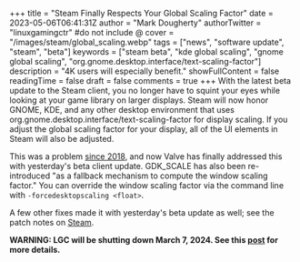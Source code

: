 +++
title = "Steam Finally Respects Your Global Scaling Factor"
date = 2023-05-06T06:41:31Z
author = "Mark Dougherty"
authorTwitter = "linuxgamingctr" #do not include @
cover = "/images/steam/global_scaling.webp"
tags = ["news", "software update", "steam", "beta"]
keywords = ["steam beta", "kde global scaling", "gnome global scaling", "org.gnome.desktop.interface/text-scaling-factor"]
description = "4K users will especially benefit."
showFullContent = false
readingTime = false
draft = false
comments = true
+++
With the latest beta update to the Steam client, you no longer have to squint your eyes while looking at your game library on larger displays. Steam will now honor GNOME, KDE, and any other desktop environment that uses org.gnome.desktop.interface/text-scaling-factor for display scaling. If you adjust the global scaling factor for your display, all of the UI elements in Steam will also be adjusted.

This was a problem [since 2018](https://github.com/ValveSoftware/steam-for-linux/issues/5460), and now Valve has finally addressed this with yesterday's beta client update. GDK_SCALE has also been re-introduced "as a fallback mechanism to compute the window scaling factor." You can override the window scaling factor via the command line with `-forcedesktopscaling <float>`.

A few other fixes made it with yesterday's beta update as well; see the patch notes on [Steam](https://steamcommunity.com/groups/SteamClientBeta/announcements/detail/3705943193607193986).

**WARNING: LGC will be shutting down March 7, 2024. See this [post](https://linuxgamingcentral.com/posts/the-end-of-lgc/) for more details.**
